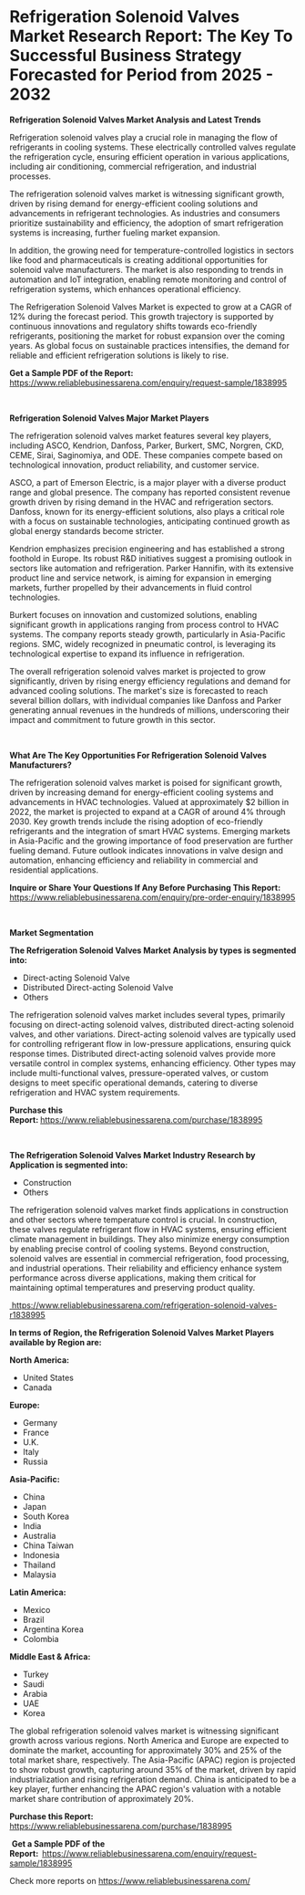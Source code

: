<p><h1>Refrigeration Solenoid Valves Market Research Report: The Key To Successful Business Strategy Forecasted for Period from 2025 - 2032</h1></p><p><strong>Refrigeration Solenoid Valves Market Analysis and Latest Trends</strong></p>
<p><p>Refrigeration solenoid valves play a crucial role in managing the flow of refrigerants in cooling systems. These electrically controlled valves regulate the refrigeration cycle, ensuring efficient operation in various applications, including air conditioning, commercial refrigeration, and industrial processes. </p><p>The refrigeration solenoid valves market is witnessing significant growth, driven by rising demand for energy-efficient cooling solutions and advancements in refrigerant technologies. As industries and consumers prioritize sustainability and efficiency, the adoption of smart refrigeration systems is increasing, further fueling market expansion. </p><p>In addition, the growing need for temperature-controlled logistics in sectors like food and pharmaceuticals is creating additional opportunities for solenoid valve manufacturers. The market is also responding to trends in automation and IoT integration, enabling remote monitoring and control of refrigeration systems, which enhances operational efficiency. </p><p>The Refrigeration Solenoid Valves Market is expected to grow at a CAGR of 12% during the forecast period. This growth trajectory is supported by continuous innovations and regulatory shifts towards eco-friendly refrigerants, positioning the market for robust expansion over the coming years. As global focus on sustainable practices intensifies, the demand for reliable and efficient refrigeration solutions is likely to rise.</p></p>
<p><strong>Get a Sample PDF of the Report:&nbsp;</strong> <a href="https://www.reliablebusinessarena.com/enquiry/request-sample/1838995?utm_campaign=2031&utm_medium=2&utm_source=Github&utm_content=ia&utm_term=19022025&utm_id=refrigeration-solenoid-valves">https://www.reliablebusinessarena.com/enquiry/request-sample/1838995</a></p>
<p>&nbsp;</p>
<p><strong>Refrigeration Solenoid Valves Major Market Players</strong></p>
<p><p>The refrigeration solenoid valves market features several key players, including ASCO, Kendrion, Danfoss, Parker, Burkert, SMC, Norgren, CKD, CEME, Sirai, Saginomiya, and ODE. These companies compete based on technological innovation, product reliability, and customer service.</p><p>ASCO, a part of Emerson Electric, is a major player with a diverse product range and global presence. The company has reported consistent revenue growth driven by rising demand in the HVAC and refrigeration sectors. Danfoss, known for its energy-efficient solutions, also plays a critical role with a focus on sustainable technologies, anticipating continued growth as global energy standards become stricter.</p><p>Kendrion emphasizes precision engineering and has established a strong foothold in Europe. Its robust R&D initiatives suggest a promising outlook in sectors like automation and refrigeration. Parker Hannifin, with its extensive product line and service network, is aiming for expansion in emerging markets, further propelled by their advancements in fluid control technologies.</p><p>Burkert focuses on innovation and customized solutions, enabling significant growth in applications ranging from process control to HVAC systems. The company reports steady growth, particularly in Asia-Pacific regions. SMC, widely recognized in pneumatic control, is leveraging its technological expertise to expand its influence in refrigeration.</p><p>The overall refrigeration solenoid valves market is projected to grow significantly, driven by rising energy efficiency regulations and demand for advanced cooling solutions. The market's size is forecasted to reach several billion dollars, with individual companies like Danfoss and Parker generating annual revenues in the hundreds of millions, underscoring their impact and commitment to future growth in this sector.</p></p>
<p>&nbsp;</p>
<p><strong>What Are The Key Opportunities For Refrigeration Solenoid Valves Manufacturers?</strong></p>
<p><p>The refrigeration solenoid valves market is poised for significant growth, driven by increasing demand for energy-efficient cooling systems and advancements in HVAC technologies. Valued at approximately $2 billion in 2022, the market is projected to expand at a CAGR of around 4% through 2030. Key growth trends include the rising adoption of eco-friendly refrigerants and the integration of smart HVAC systems. Emerging markets in Asia-Pacific and the growing importance of food preservation are further fueling demand. Future outlook indicates innovations in valve design and automation, enhancing efficiency and reliability in commercial and residential applications.</p></p>
<p><strong>Inquire or Share Your Questions If Any Before Purchasing This Report:</strong> <a href="https://www.reliablebusinessarena.com/enquiry/pre-order-enquiry/1838995?utm_campaign=2031&utm_medium=2&utm_source=Github&utm_content=ia&utm_term=19022025&utm_id=refrigeration-solenoid-valves">https://www.reliablebusinessarena.com/enquiry/pre-order-enquiry/1838995</a></p>
<p>&nbsp;</p>
<p><strong>Market Segmentation</strong></p>
<p><strong>The Refrigeration Solenoid Valves Market Analysis by types is segmented into:</strong></p>
<p><ul><li>Direct-acting Solenoid Valve</li><li>Distributed Direct-acting Solenoid Valve</li><li>Others</li></ul></p>
<p><p>The refrigeration solenoid valves market includes several types, primarily focusing on direct-acting solenoid valves, distributed direct-acting solenoid valves, and other variations. Direct-acting solenoid valves are typically used for controlling refrigerant flow in low-pressure applications, ensuring quick response times. Distributed direct-acting solenoid valves provide more versatile control in complex systems, enhancing efficiency. Other types may include multi-functional valves, pressure-operated valves, or custom designs to meet specific operational demands, catering to diverse refrigeration and HVAC system requirements.</p></p>
<p><strong>Purchase this Report:&nbsp;</strong><a href="https://www.reliablebusinessarena.com/purchase/1838995?utm_campaign=2031&utm_medium=2&utm_source=Github&utm_content=ia&utm_term=19022025&utm_id=refrigeration-solenoid-valves">https://www.reliablebusinessarena.com/purchase/1838995</a></p>
<p>&nbsp;</p>
<p><strong>The Refrigeration Solenoid Valves Market Industry Research by Application is segmented into:</strong></p>
<p><ul><li>Construction</li><li>Others</li></ul></p>
<p><p>The refrigeration solenoid valves market finds applications in construction and other sectors where temperature control is crucial. In construction, these valves regulate refrigerant flow in HVAC systems, ensuring efficient climate management in buildings. They also minimize energy consumption by enabling precise control of cooling systems. Beyond construction, solenoid valves are essential in commercial refrigeration, food processing, and industrial operations. Their reliability and efficiency enhance system performance across diverse applications, making them critical for maintaining optimal temperatures and preserving product quality.</p></p>
<p><a href="https://www.reliablebusinessarena.com/refrigeration-solenoid-valves-r1838995?utm_campaign=2031&utm_medium=2&utm_source=Github&utm_content=ia&utm_term=19022025&utm_id=refrigeration-solenoid-valves">&nbsp;https://www.reliablebusinessarena.com/refrigeration-solenoid-valves-r1838995</a></p>
<p><strong>In terms of Region, the Refrigeration Solenoid Valves Market Players available by Region are:</strong></p>
<p>
    <p> <strong> North America: </strong>
        <ul>
            <li>United States</li>
            <li>Canada</li>
        </ul>
        </p> 
    <p> <strong> Europe: </strong>
        <ul>
            <li>Germany</li>
            <li>France</li>
            <li>U.K.</li>
            <li>Italy</li>
            <li>Russia</li>
        </ul>
        </p> 
    <p> <strong> Asia-Pacific: </strong>
        <ul>
            <li>China</li>
            <li>Japan</li>
            <li>South Korea</li>
            <li>India</li>
            <li>Australia</li>
            <li>China Taiwan</li>
            <li>Indonesia</li>
            <li>Thailand</li>
            <li>Malaysia</li>
        </ul>
        </p> 
    <p> <strong> Latin America: </strong>
        <ul>
            <li>Mexico</li>
            <li>Brazil</li>
            <li>Argentina Korea</li>
            <li>Colombia</li>
        </ul>
        </p> 
    <p> <strong> Middle East & Africa: </strong>
        <ul>
            <li>Turkey</li>
            <li>Saudi</li>
            <li>Arabia</li>
            <li>UAE</li>
            <li>Korea</li>
        </ul>
    </p>
    </p>
<p><p>The global refrigeration solenoid valves market is witnessing significant growth across various regions. North America and Europe are expected to dominate the market, accounting for approximately 30% and 25% of the total market share, respectively. The Asia-Pacific (APAC) region is projected to show robust growth, capturing around 35% of the market, driven by rapid industrialization and rising refrigeration demand. China is anticipated to be a key player, further enhancing the APAC region's valuation with a notable market share contribution of approximately 20%.</p></p>
<p><strong>Purchase this Report: </strong><a href="https://www.reliablebusinessarena.com/purchase/1838995?utm_campaign=2031&utm_medium=2&utm_source=Github&utm_content=ia&utm_term=19022025&utm_id=refrigeration-solenoid-valves">https://www.reliablebusinessarena.com/purchase/1838995</a></p>
<p>&nbsp;<strong>Get a Sample PDF of the Report:&nbsp;&nbsp;</strong><a href="https://www.reliablebusinessarena.com/enquiry/request-sample/1838995?utm_campaign=2031&utm_medium=2&utm_source=Github&utm_content=ia&utm_term=19022025&utm_id=refrigeration-solenoid-valves">https://www.reliablebusinessarena.com/enquiry/request-sample/1838995</a></p>
<p><strong></strong></p>
<p>Check more reports on <a href="https://www.reliablebusinessarena.com/?utm_campaign=2031&utm_medium=2&utm_source=Github&utm_content=ia&utm_term=19022025&utm_id=refrigeration-solenoid-valves">https://www.reliablebusinessarena.com/</a></p>